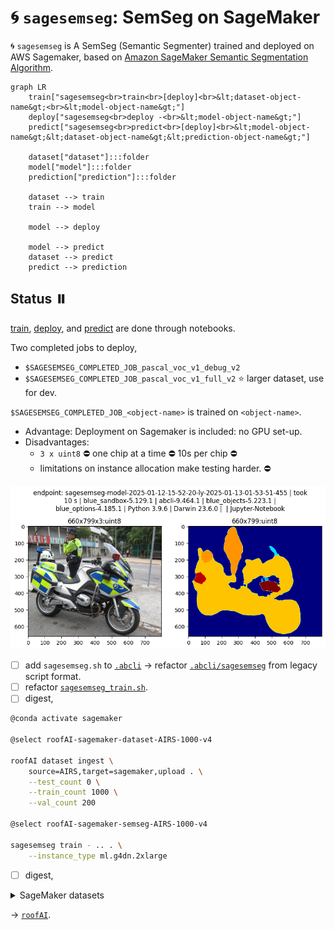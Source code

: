 # 🌀 `sagesemseg`: SemSeg on SageMaker

🌀 `sagesemseg` is A SemSeg (Semantic Segmenter) trained and deployed on AWS Sagemaker, based on [Amazon SageMaker Semantic Segmentation Algorithm](https://github.com/aws/amazon-sagemaker-examples/blob/main/introduction_to_amazon_algorithms/semantic_segmentation_pascalvoc/semantic_segmentation_pascalvoc.ipynb).

```mermaid
graph LR
    train["sagesemseg<br>train<br>[deploy]<br>&lt;dataset-object-name&gt;<br>&lt;model-object-name&gt;"]
    deploy["sagesemseg<br>deploy -<br>&lt;model-object-name&gt;"]
    predict["sagesemseg<br>predict<br>[deploy]<br>&lt;model-object-name&gt;&lt;dataset-object-name&gt;&lt;prediction-object-name&gt;"]

    dataset["dataset"]:::folder
    model["model"]:::folder
    prediction["prediction"]:::folder

    dataset --> train
    train --> model

    model --> deploy

    model --> predict
    dataset --> predict
    predict --> prediction
```

## Status ⏸️

[train](../../notebooks/sagesemseg/semantic_segmentation_pascalvoc-v9-train.ipynb), [deploy](../../notebooks/sagesemseg/semantic_segmentation_pascalvoc-v11-deploy.ipynb), and [predict](../../notebooks/sagesemseg/semantic_segmentation_pascalvoc-v11-predict.ipynb) are done through notebooks.

Two completed jobs to deploy,

- `$SAGESEMSEG_COMPLETED_JOB_pascal_voc_v1_debug_v2`
- `$SAGESEMSEG_COMPLETED_JOB_pascal_voc_v1_full_v2` ⭐️  larger dataset, use for dev.

`$SAGESEMSEG_COMPLETED_JOB_<object-name>` is trained on `<object-name>`.

- Advantage: Deployment on Sagemaker is included: no GPU set-up.
- Disadvantages:
    - `3 x uint8` ⛔️ one chip at a time ⛔️ 10s per chip ⛔️
    - limitations on instance allocation make testing harder.  ⛔️

![image](https://github.com/kamangir/assets/blob/main/blue-sandbox/sagesemseg-predict.png?raw=true)

- [ ] add `sagesemseg.sh` to [`.abcli`](../.abcli) -> refactor [`.abcli/sagesemseg`](../.abcli/sagesemseg/) from legacy script format.
- [ ] refactor [`sagesemseg_train.sh`](../.abcli/tests/sagesemseg_train.sh).
- [ ] digest,
```bash
@conda activate sagemaker

@select roofAI-sagemaker-dataset-AIRS-1000-v4

roofAI dataset ingest \
    source=AIRS,target=sagemaker,upload . \
    --test_count 0 \
    --train_count 1000 \
    --val_count 200

@select roofAI-sagemaker-semseg-AIRS-1000-v4

sagesemseg train - .. . \
    --instance_type ml.g4dn.2xlarge
```
- [ ] digest,
<details>
<summary>SageMaker datasets</summary>
from [Semantic Segmentation on AWS Sagemaker](https://github.com/aws/amazon-sagemaker-examples/blob/main/introduction_to_amazon_algorithms/semantic_segmentation_pascalvoc/semantic_segmentation_pascalvoc.ipynb).

example datasets: `pascal-voc-v1-full-v2`,

```bash
sagesemseg upload_dataset - suffix=full-v2
```

and `pascal-voc-v1-debug-v2`,

```bash
sagesemseg upload_dataset - suffix=debug-v2 --count 16
```

for `subset` in `[train, validation]`,

- `{subset}` contains `.jpg`s.
- `{subset}_annotation` contains ... indexed `.png` files ... `[0, 1 ... c-1, 255]` for ... `c` class[es] ... `255` ... 'ignore' ... any mode that is a [recognized standard](https://pillow.readthedocs.io/en/3.0.x/handbook/concepts.html#concept-modes) [and] ... read as integers ...

image width = 500, and height = 375, while height seems to be flexible.

![image](https://github.com/kamangir/assets/blob/main/roofAI/christchurch_1011-00000-00000.png?raw=true)

</details>

-> [`roofAI`](https://github.com/kamangir/roofAI).